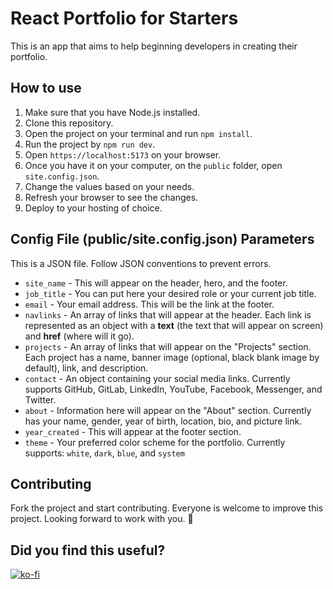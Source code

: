 # React Portfolio for Starters
This is an app that aims to help beginning developers in creating their portfolio.

## How to use
1. Make sure that you have Node.js installed.
1. Clone this repository.
1. Open the project on your terminal and run `npm install`.
1. Run the project by `npm run dev`.
1. Open `https://localhost:5173` on your browser.
1. Once you have it on your computer, on the `public` folder, open `site.config.json`.
1. Change the values based on your needs.
1. Refresh your browser to see the changes.
1. Deploy to your hosting of choice.

## Config File (public/site.config.json) Parameters
This is a JSON file. Follow JSON conventions to prevent errors.
- `site_name` - This will appear on the header, hero, and the footer.
- `job_title` - You can put here your desired role or your current job title.
- `email` - Your email address. This will be the link at the footer.
- `navlinks` - An array of links that will appear at the header. Each link is represented as an object with a **text** (the text that will appear on screen) and **href** (where will it go).
- `projects` - An array of links that will appear on the "Projects" section. Each project has a name, banner image (optional, black blank image by default), link, and description.
- `contact` - An object containing your social media links. Currently supports GitHub, GitLab, LinkedIn, YouTube, Facebook, Messenger, and Twitter.
- `about` - Information here will appear on the "About" section. Currently has your name, gender, year of birth, location, bio, and picture link.
- `year_created` - This will appear at the footer section.
- `theme` - Your preferred color scheme for the portfolio. Currently supports: `white`, `dark`, `blue`, and `system`

## Contributing
Fork the project and start contributing. Everyone is welcome to improve this project. Looking forward to work with you. 🙏

## Did you find this useful?
[![ko-fi](https://www.ko-fi.com/img/donate_sm.png)](https://ko-fi.com/aebibtech)